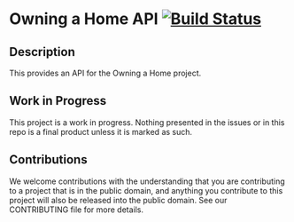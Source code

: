 # Owning a Home API [![Build Status](https://travis-ci.org/fna/owning-a-home-api.svg?branch=master)](https://travis-ci.org/fna/owning-a-home-api)

## Description

This provides an API for the Owning a Home project.

## Work in Progress

This project is a work in progress. Nothing presented in the issues or in this
repo is a final product unless it is marked as such.

## Contributions

We welcome contributions with the understanding that you are contributing to a
project that is in the public domain, and anything you contribute to this
project will also be released into the public domain. See our CONTRIBUTING file
for more details.

